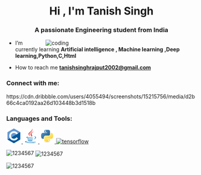 <h1 align="center">Hi , I'm Tanish Singh</h1>
<h3 align="center">A passionate Engineering student from India</h3>
<img align ="right"alt="coding"width="400"src="https://cdn.dribbble.com/users/4055494/screenshots/15215756/media/d2b66c4ca0192aa26d103448b3d1518b.gif
<img align="right"alt="coding"width="400"src="https://cdn.dribbble.com/users/4055494/screenshots/15215756/media/d2b66c4ca0192aa26d103448b3d1518b.gif">

-  I’m currently learning **Artificial intelligence , Machine learning ,Deep learning,Python,C,Html**

-  How to reach me **tanishsinghrajput2002@gmail.com**

<h3 align="left">Connect with me:</h3>https://cdn.dribbble.com/users/4055494/screenshots/15215756/media/d2b66c4ca0192aa26d103448b3d1518b
<p align="left">
</p>

<h3 align="left">Languages and Tools:</h3>
<p align="left"> <a href="https://www.cprogramming.com/" target="_blank" rel="noreferrer"> <img src="https://raw.githubusercontent.com/devicons/devicon/master/icons/c/c-original.svg" alt="c" width="40" height="40"/> </a> <a href="https://www.java.com" target="_blank" rel="noreferrer"> <img src="https://raw.githubusercontent.com/devicons/devicon/master/icons/java/java-original.svg" alt="java" width="40" height="40"/> </a> <a href="https://www.python.org" target="_blank" rel="noreferrer"> <img src="https://raw.githubusercontent.com/devicons/devicon/master/icons/python/python-original.svg" alt="python" width="40" height="40"/> </a> <a href="https://www.tensorflow.org" target="_blank" rel="noreferrer"> <img src="https://www.vectorlogo.zone/logos/tensorflow/tensorflow-icon.svg" alt="tensorflow" width="40" height="40"/> </a> </p>

<p><img align="left" src="https://github-readme-stats.vercel.app/api/top-langs?username=1234567&show_icons=true&locale=en&layout=compact" alt="1234567" /></p>

<p>&nbsp;<img align="center" src="https://github-readme-stats.vercel.app/api?username=1234567&show_icons=true&locale=en" alt="1234567" /></p>

<p><img align="center" src="https://github-readme-streak-stats.herokuapp.com/?user=1234567&" alt="1234567" /></p>




